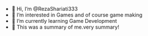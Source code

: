 - 👋 Hi, I’m @RezaShariati333
- 👀 I’m interested in Games and of course game making
- 🌱 I’m currently learning Game Development
- 🤖 This was a summary of me.very summary! 
